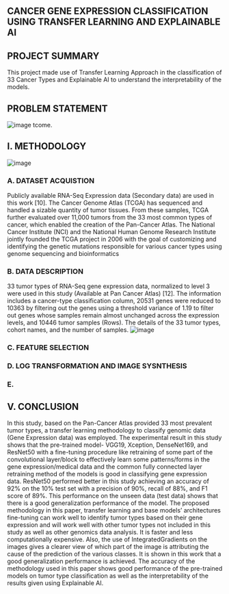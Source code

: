 ## CANCER GENE EXPRESSION CLASSIFICATION USING TRANSFER LEARNING AND EXPLAINABLE AI

## PROJECT SUMMARY
This project made use of Transfer Learning Approach in the classification of 33 Cancer Types and Explainable AI to understand the interpretability of the models.

## PROBLEM STATEMENT
![image](https://github.com/Anthonyomowumi/-Deep-Learning-Transfer-Learning-and-Explainable-Artificial-Intelligence-XAI-repo/assets/93340041/e30c5f70-d84c-4a20-8e00-28d9ba523cf1)
tcome. 


## I. METHODOLOGY
![image](https://github.com/Anthonyomowumi/-Deep-Learning-Transfer-Learning-and-Explainable-Artificial-Intelligence-XAI-repo/assets/93340041/4f80db6f-6a1e-4c65-8d33-3c3204b57e0b)

### A. DATASET ACQUISTION
Publicly available RNA-Seq Expression data (Secondary data) are used in this work [10]. The Cancer Genome Atlas (TCGA) has sequenced and handled a sizable quantity of tumor tissues. From these samples, TCGA further evaluated over 11,000 tumors from the 33 most common types of cancer, which enabled the creation of the Pan-Cancer Atlas. The National Cancer Institute (NCI) and the National Human Genome Research Institute jointly founded the TCGA project in 2006 with the goal of customizing and identifying the genetic mutations responsible for various cancer types using genome sequencing and bioinformatics 

### B. DATA DESCRIPTION
33 tumor types of RNA-Seq gene expression data, normalized to level 3 were used in this study (Available at Pan Cancer Atlas) [12]. The information includes a cancer-type classification column, 20531 genes were reduced to 10363 by filtering out the genes using a threshold variance of 1.19 to filter out genes whose samples remain almost unchanged across the expression levels, and 10446 tumor samples (Rows). The details of the 33 tumor types, cohort names, and the number of samples.
![image](https://github.com/Anthonyomowumi/-Deep-Learning-Transfer-Learning-and-Explainable-Artificial-Intelligence-XAI-repo/assets/93340041/64cd9478-5a57-4d03-867a-0e3ed3576598)

### C. FEATURE SELECTION

### D. LOG TRANSFORMATION AND IMAGE SYSNTHESIS

### E. 



## V. CONCLUSION
In this study, based on the Pan-Cancer Atlas provided 33 most prevalent tumor types, a transfer learning methodology to classify genomic data (Gene Expression data) was employed. The experimental result in this study shows that the pre-trained model- VGG19, Xception, DenseNet169, and ResNet50 with a fine-tuning procedure like retraining of some part of the convolutional layer/block to effectively learn some patterns/forms in the gene expression/medical data and the common fully connected layer retraining method of the models is good in classifying gene expression data. ResNet50 performed better in this study achieving an accuracy of 92% on the 10% test set with a precision of 90%, recall of 88%, and F1 score of 89%. This performance on the unseen data (test data) shows that there is a good generalization performance of the model. The proposed methodology in this paper, transfer learning and base models’ architectures fine-tuning can work well to identify tumor types based on their gene expression and will work well with other tumor types not included in this study as well as other genomics data analysis. It is faster and less computationally expensive. Also, the use of IntegratedGradients on the images gives a clearer view of which part of the image is attributing the cause of the prediction of the various classes. It is shown in this work that a good generalization performance is achieved. The accuracy of the methodology used in this paper shows good performance of the pre-trained models on tumor type classification as well as the interpretability of the results given using Explainable AI.


